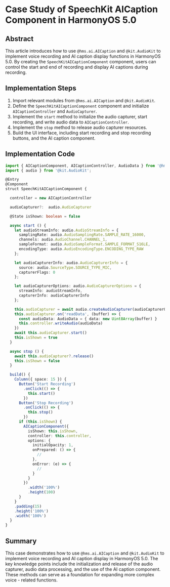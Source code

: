 # Case Study of SpeechKit AICaption Component in HarmonyOS 5.0

## Abstract
This article introduces how to use `@hms.ai.AICaption` and `@kit.AudioKit` to implement voice recording and AI caption display functions in HarmonyOS 5.0. By creating the `SpeechKitAICaptionComponent` component, users can control the start and end of recording and display AI captions during recording.

## Implementation Steps
1. Import relevant modules from `@hms.ai.AICaption` and `@kit.AudioKit`.
2. Define the `SpeechKitAICaptionComponent` component and initialize `AICaptionController` and `AudioCapturer`.
3. Implement the `start` method to initialize the audio capturer, start recording, and write audio data to `AICaptionController`.
4. Implement the `stop` method to release audio capturer resources.
5. Build the UI interface, including start recording and stop recording buttons, and the AI caption component.

## Implementation Code
```typescript
import { AICaptionComponent, AICaptionController, AudioData } from '@hms.ai.AICaption'; 
import { audio } from '@kit.AudioKit'; 

@Entry 
@Component 
struct SpeechKitAICaptionComponent { 

  controller = new AICaptionController 

  audioCapturer?:  audio.AudioCapturer 

  @State isShown: boolean = false 

  async start () { 
    let audioStreamInfo: audio.AudioStreamInfo = { 
      samplingRate: audio.AudioSamplingRate.SAMPLE_RATE_16000, 
      channels: audio.AudioChannel.CHANNEL_1, 
      sampleFormat: audio.AudioSampleFormat.SAMPLE_FORMAT_S16LE, 
      encodingType: audio.AudioEncodingType.ENCODING_TYPE_RAW 
    }; 

    let audioCapturerInfo: audio.AudioCapturerInfo = { 
      source: audio.SourceType.SOURCE_TYPE_MIC, 
      capturerFlags: 0 
    }; 

    let audioCapturerOptions: audio.AudioCapturerOptions = { 
      streamInfo: audioStreamInfo, 
      capturerInfo: audioCapturerInfo 
    }; 

    this.audioCapturer = await audio.createAudioCapturer(audioCapturerOptions) 
    this.audioCapturer.on('readData', (buffer) => { 
      const audioData: AudioData = { data: new Uint8Array(buffer) } 
      this.controller.writeAudio(audioData) 
    }) 
    await this.audioCapturer.start() 
    this.isShown = true 
  } 

  async stop () { 
    await this.audioCapturer?.release() 
    this.isShown = false 
  } 

  build() { 
    Column({ space: 15 }) { 
      Button('Start Recording') 
        .onClick(() => { 
          this.start() 
        }) 
      Button('Stop Recording') 
        .onClick(() => { 
          this.stop() 
        }) 
      if (this.isShown) { 
        AICaptionComponent({ 
          isShown: this.isShown, 
          controller: this.controller, 
          options: { 
            initialOpacity: 1, 
            onPrepared: () => { 
              // 
            }, 
            onError: (e) => { 
              // 
            } 
          } 
        }) 
          .width('100%') 
          .height(100) 
      } 
    } 
    .padding(15) 
    .height('100%') 
    .width('100%') 
  } 
} 
```

## Summary
This case demonstrates how to use `@hms.ai.AICaption` and `@kit.AudioKit` to implement voice recording and AI caption display in HarmonyOS 5.0. The key knowledge points include the initialization and release of the audio capturer, audio data processing, and the use of the AI caption component. These methods can serve as a foundation for expanding more complex voice - related functions.